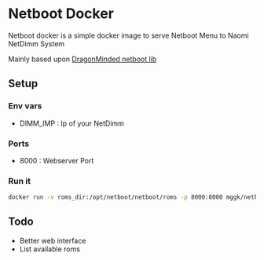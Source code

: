# Netboot Docker

Netboot docker is a simple docker image to serve Netboot Menu to Naomi NetDimm System

Mainly based upon [DragonMinded netboot lib](https://github.com/DragonMinded/netboot)

## Setup

### Env vars

- DIMM_IMP : Ip of your NetDimm

### Ports

- 8000 : Webserver Port

### Run it

```bash
docker run -v roms_dir:/opt/netboot/netboot/roms -p 8000:8000 mggk/netboot
```

## Todo

- Better web interface
- List available roms
